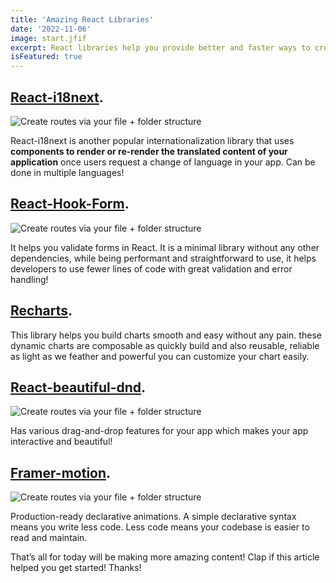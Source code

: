 ```yaml
---
title: 'Amazing React Libraries'
date: '2022-11-06'
image: start.jfif
excerpt: React libraries help you provide better and faster ways to create customized components including inputs, selects, buttons, and potentially new components.
isFeatured: true
---
```


##  [React-i18next](https://react.i18next.com/).


![Create routes via your file + folder structure](first.png)

React-i18next is another popular internationalization library that uses **components to render or re-render the translated content of your application** once users request a change of language in your app. Can be done in multiple languages!

##  [React-Hook-Form](https://react-hook-form.com/get-started/).

![Create routes via your file + folder structure](second.png)

It helps you validate forms in React. It is a minimal library without any other dependencies, while being performant and straightforward to use, it helps developers to use fewer lines of code with great validation and error handling!

##  [Recharts](https://recharts.org/en-US/).

This library helps you build charts smooth and easy without any pain. these dynamic charts are composable as quickly build and also reusable, reliable as light as we feather and powerful you can customize your chart easily.

##  [React-beautiful-dnd](https://react-beautiful-dnd.netlify.app/?path=/story/single-vertical-list--within-a-larger-scroll-container).

![Create routes via your file + folder structure](third.png)

Has various drag-and-drop features for your app which makes your app interactive and beautiful!

##  [Framer-motion](https://www.framer.com/motion/).

![Create routes via your file + folder structure](fourth.png)

Production-ready declarative animations. A simple declarative syntax means you write less code. Less code means your codebase is easier to read and maintain.

That’s all for today will be making more amazing content! Clap if this article helped you get started! Thanks!